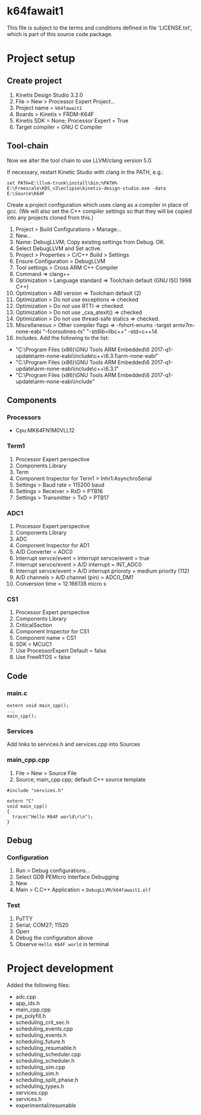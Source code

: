 # k64fawait1

This file is subject to the terms and conditions defined in file 'LICENSE.txt', which is part of this source code package.

# Project setup

## Create project

1. Kinetis Design Studio 3.2.0
1. File > New > Processor Expert Project...
1. Project name = ```k64fawait1```
1. Boards > Kinetis > FRDM-K64F
1. Kinetis SDK = None; Processor Expert = True
1. Target compiler = GNU C Compiler

## Tool-chain

Now we alter the tool chain to use LLVM/clang version 5.0.

If necessary, restart Kinetic Studio with clang in the PATH, e.g.:

```
set PATH=E:\llvm-trunk\install\bin;%PATH%
E:\Freescale\KDS_v3\eclipse\kinetis-design-studio.exe -data E:\Source\K64F
```

Create a project configuration which uses clang as a compiler in place of gcc. (We will also set the C++ compiler settings so that they will be copied into any projects cloned from this.)

1. Project > Build Configurations > Manage...
2. New...
3. Name: DebugLLVM; Copy existing settings from Debug. OK.
4. Select DebugLLVM and Set active.
5. Project > Properties > C/C++ Build > Settings
6. Ensure Configuration = DebugLLVM
7. Tool settings > Cross ARM C++ Compiler 
8. Command => clang++
9. Optimization > Language standard => Toolchain default (GNU ISO 1998 C++)
10. Optimization > ABI version => Toolchain default (2)
11. Optimization > Do not use exceptions => checked
12. Optimization > Do not use RTTI => checked.
13. Optimization > Do not use _cxa_atexit() => checked
14. Optimization > Do not use thread-safe statics => checked.
15. Miscellaneous > Other compiler flags => -fshort-enums -target armv7m-none-eabi "-fcoroutines-ts" "-stdlib=libc++" -std=c++14 
16. Includes. Add the following to the list:
- "C:\Program Files (x86)\GNU Tools ARM Embedded\6 2017-q1-update\arm-none-eabi\include\c++\6.3.1\arm-none-eabi"
- "C:\Program Files (x86)\GNU Tools ARM Embedded\6 2017-q1-update\arm-none-eabi\include\c++\6.3.1"
- "C:\Program Files (x86)\GNU Tools ARM Embedded\6 2017-q1-update\arm-none-eabi\include"

## Components

### Processors

- Cpu:MK64FN1M0VLL12

### Term1

1. Processor Expert perspective 
1. Components Library
1. Term
1. Component Inspector for Term1 > Inhr1:AsynchroSerial
1. Settings > Baud rate = 115200 baud
1. Settings > Receiver > RxD = PTB16
1. Settings > Transmitter > TxD = PTB17

### ADC1

1. Processor Expert perspective 
1. Components Library
1. ADC
1. Component Inspector for AD1
1. A/D Converter = ADC0
1. Interrupt servce/event > Interrupt servce/event = true
1. Interrupt servce/event > A/D interrupt = INT_ADC0
1. Interrupt servce/event > A/D interrupt prioroty = medium priority (112)
1. A/D channels > A/D channel (pin) = ADC0_DM1
1. Conversion time = 12.166138 micro s

### CS1

1. Processor Expert perspective 
1. Components Library
1. CriticalSection
1. Component Inspector for CS1 
1. Component name = CS1
1. SDK = MCUC1
1. Use ProcessorExpert Default = false
1. Use FreeRTOS = false

## Code

### main.c

```
extern void main_cpp();
...
main_cpp();
```

### Services

Add links to services.h and services.cpp into Sources

### main_cpp.cpp

1. File > New > Source File
1. Source; main_cpp.cpp; default C++ source template

```
#include "services.h"

extern "C"
void main_cpp()
{
  trace("Hello K64F world\r\n");
}
```

## Debug

### Configuration

1. Run > Debug configurations...
1. Select GDB PEMicro Interface Debugging
1. New
1. Main > C.C++ Application = `DebugLLVM/k64fawait1.elf`

### Test

1. PuTTY 
1. Serial; COM27; 11520
1. Open
1. Debug the configuration above
1. Observe `Hello K64F world` in terminal

# Project development

Added the following files:

- adc.cpp
- app_ids.h
- main_cpp.cpp
- pe_polyfill.h
- scheduling_crit_sec.h
- scheduling_events.cpp
- scheduling_events.h
- scheduling_future.h
- scheduling_resumable.h
- scheduling_scheduler.cpp
- scheduling_scheduler.h
- scheduling_sim.cpp
- scheduling_sim.h
- scheduling_split_phase.h
- scheduling_types.h
- services.cpp
- services.h
- experimental/resumable
